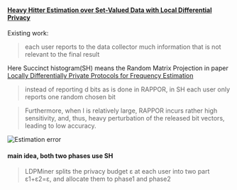 #### [Heavy Hitter Estimation over Set-Valued Data with Local Differential Privacy](https://davidyinyang.weebly.com/uploads/9/8/6/2/9862052/ccs16-ldp.pdf)

 Existing work:

> each user reports to the data collector much information that is not relevant to the final result



Here Succinct histogram(SH) means the Random Matrix Projection in paper [Locally Differentially Private Protocols for Frequency Estimation](https://www.usenix.org/system/files/conference/usenixsecurity17/sec17-wang-tianhao.pdf)

> instead of reporting d bits as is done in RAPPOR, in SH each user only reports one random chosen bit



> Furthermore, when l is relatively large, RAPPOR incurs rather high sensitivity, and, thus, heavy perturbation of the released bit vectors, leading to low accuracy.



![Estimation error](25-1.PNG)



#### main idea, both two phases use SH

> LDPMiner splits the privacy budget ε at each user into two part ε1+ε2=ε, and allocate them to phase1 and phase2

